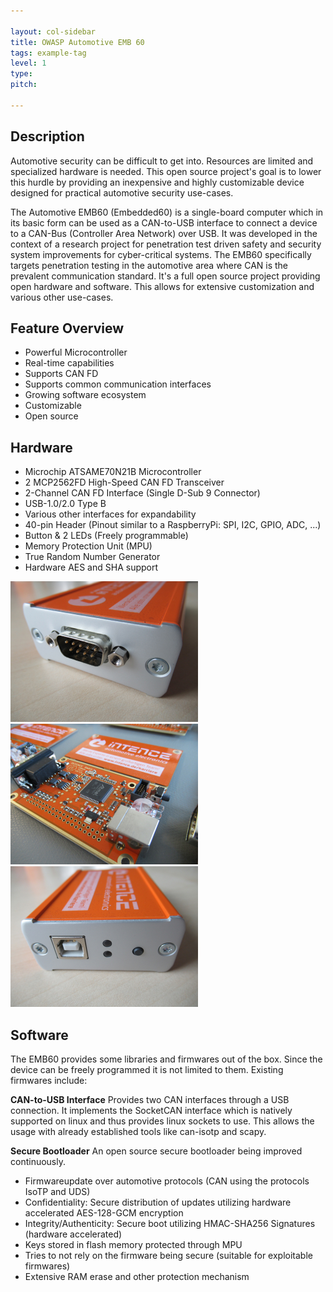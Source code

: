 ```yaml
---

layout: col-sidebar
title: OWASP Automotive EMB 60
tags: example-tag
level: 1
type: 
pitch: 

---
```


## Description
Automotive security can be difficult to get into. Resources are limited and specialized hardware is needed. This open source project's goal is to lower this hurdle by providing an inexpensive and highly customizable device designed for practical automotive security use-cases.

The Automotive EMB60 (Embedded60) is a single-board computer which in its basic form can be used as a CAN-to-USB interface to connect a device to a CAN-Bus (Controller Area Network) over USB. It was developed in the context of a research project for penetration test driven safety and security system improvements for cyber-critical systems. The EMB60 specifically targets penetration testing in the automotive area where CAN is the prevalent communication standard. It's a full open source project providing open hardware and software. This allows for extensive customization and various other use-cases. 

## Feature Overview
* Powerful Microcontroller
* Real-time capabilities
* Supports CAN FD
* Supports common communication interfaces
* Growing software ecosystem
* Customizable
* Open source

## Hardware

* Microchip ATSAME70N21B Microcontroller
* 2 MCP2562FD High-Speed CAN FD Transceiver
* 2-Channel CAN FD Interface (Single D-Sub 9 Connector)
* USB-1.0/2.0 Type B
* Various other interfaces for expandability
* 40-pin Header (Pinout similar to a RaspberryPi: SPI, I2C, GPIO, ADC, ...)
* Button & 2 LEDs (Freely programmable)
* Memory Protection Unit (MPU)
* True Random Number Generator
* Hardware AES and SHA support

<p float="left">
    <img width="300" src="/pics/IMG_0171_small.jpg">
    <img width="300" src="/pics/IMG_0145_small.jpg">
    <img width="300" src="/pics/IMG_0170_small.jpg">
</p>


## Software
The EMB60 provides some libraries and firmwares out of the box. Since the device can be freely programmed it is not limited to them.
Existing firmwares include:

**CAN-to-USB Interface**
Provides two CAN interfaces through a USB connection. It implements the SocketCAN interface which is natively supported on linux and thus provides linux sockets to use. This allows the usage with already established tools like can-isotp and scapy.

**Secure Bootloader**
An open source secure bootloader being improved continuously.
* Firmwareupdate over automotive protocols (CAN using the protocols IsoTP and UDS)
* Confidentiality: Secure distribution of updates utilizing hardware accelerated AES-128-GCM encryption
* Integrity/Authenticity: Secure boot utilizing HMAC-SHA256 Signatures (hardware accelerated)
* Keys stored in flash memory protected through MPU
* Tries to not rely on the firmware being secure (suitable for exploitable firmwares)
* Extensive RAM erase and other protection mechanism













